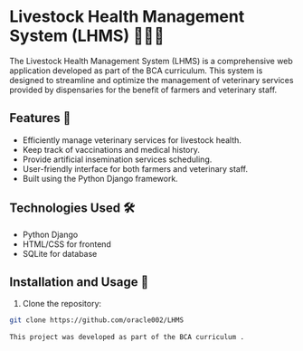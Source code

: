 # Livestock Health Management System (LHMS) 👩‍⚕️🐄

The Livestock Health Management System (LHMS) is a comprehensive web application developed as part of the BCA curriculum. This system is designed to streamline and optimize the management of veterinary services provided by dispensaries for the benefit of farmers and veterinary staff.<br>


## Features 🌟

- Efficiently manage veterinary services for livestock health.
- Keep track of vaccinations and medical history.
- Provide artificial insemination services scheduling.
- User-friendly interface for both farmers and veterinary staff.
- Built using the Python Django framework.

## Technologies Used 🛠️

- Python Django
- HTML/CSS for frontend
- SQLite for database

## Installation and Usage 🚀

1. Clone the repository:

```bash  
git clone https://github.com/oracle002/LHMS   
  
This project was developed as part of the BCA curriculum .   
 
